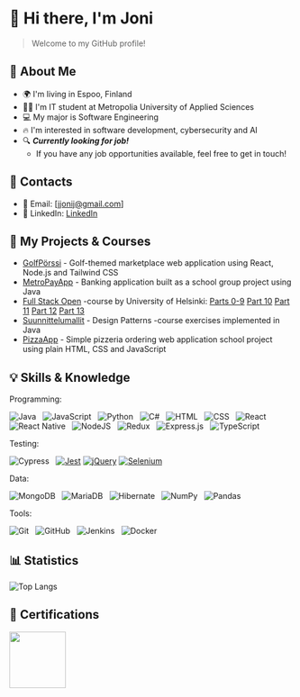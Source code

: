 # 👋 Hi there, I'm Joni

> Welcome to my GitHub profile!

## 👨 About Me
- 🌍 I'm living in Espoo, Finland
- 👨‍💻 I'm IT student at Metropolia University of Applied Sciences
- 💻 My major is Software Engineering
- 🔥 I'm interested in software development, cybersecurity and AI
- 🔍 ***Currently looking for job!***
    - If you have any job opportunities available, feel free to get in touch!
<!-- - ✨ My portfolio: [coming soon..] -->

## 💬 Contacts
- 📧 Email: [jjonij@gmail.com]  
- 🔗 LinkedIn: [LinkedIn](https://www.linkedin.com/in/jonijaas)

## 📂 My Projects & Courses

- [GolfPörssi](https://github.com/jonijaas/Golfporssi) - Golf-themed marketplace web application using React, Node.js and Tailwind CSS
- [MetroPayApp](https://github.com/jonijaas/MetroPayApp) - Banking application built as a school group project using Java
- [Full Stack Open](https://fullstackopen.com/en/) -course by University of Helsinki: [Parts 0-9](https://github.com/jonijaas/FS_palautusrepositorio) [Part 10](https://github.com/jonijaas/FS_osa10) [Part 11](https://github.com/jonijaas/CICD-Blogapp) [Part 12](https://github.com/jonijaas/part12-containers-applications) [Part 13](https://github.com/jonijaas/FS_part13)
- [Suunnittelumallit](https://github.com/jonijaas/Suunnittelumallit) - Design Patterns -course exercises implemented in Java
- [PizzaApp](https://github.com/jonijaas/PizzaApp) - Simple pizzeria ordering web application school project using plain HTML, CSS and JavaScript

## 💡 Skills & Knowledge

Programming:

![Java](https://img.shields.io/badge/Java-%23ED8B00.svg?logo=openjdk&logoColor=white)&nbsp;&nbsp;
![JavaScript](https://img.shields.io/badge/JavaScript-F7DF1E?logo=javascript&logoColor=000)&nbsp;&nbsp;
![Python](https://img.shields.io/badge/Python-3776AB?logo=python&logoColor=fff)&nbsp;&nbsp;
![C#](https://custom-icon-badges.demolab.com/badge/C%23-%23239120.svg?logo=cshrp&logoColor=white)&nbsp;&nbsp;
![HTML](https://img.shields.io/badge/HTML-%23E34F26.svg?logo=html5&logoColor=white)&nbsp;&nbsp;
![CSS](https://img.shields.io/badge/CSS-1572B6?logo=css3&logoColor=fff)&nbsp;&nbsp;
![React](https://img.shields.io/badge/React-%2320232a.svg?logo=react&logoColor=%2361DAFB)&nbsp;&nbsp;
![React Native](https://img.shields.io/badge/React_Native-%2320232a.svg?logo=react&logoColor=%2361DAFB)&nbsp;&nbsp;
![NodeJS](https://img.shields.io/badge/Node.js-6DA55F?logo=node.js&logoColor=white)&nbsp;&nbsp;
![Redux](https://img.shields.io/badge/Redux-764ABC?logo=redux&logoColor=fff)&nbsp;&nbsp;
![Express.js](https://img.shields.io/badge/Express.js-%23404d59.svg?logo=express&logoColor=%2361DAFB)&nbsp;&nbsp;
![TypeScript](https://img.shields.io/badge/TypeScript-3178C6?logo=typescript&logoColor=fff)&nbsp;&nbsp;

Testing:

![Cypress](https://img.shields.io/badge/Cypress-69D3A7?logo=cypress&logoColor=fff)&nbsp;&nbsp;
[![Jest](https://img.shields.io/badge/Jest-C21325?logo=jest&logoColor=fff)](#)
[![jQuery](https://img.shields.io/badge/jQuery-0769AD?logo=jquery&logoColor=fff)](#)
[![Selenium](https://img.shields.io/badge/Selenium-43B02A?logo=selenium&logoColor=fff)](#)

Data:

![MongoDB](https://img.shields.io/badge/MongoDB-%234ea94b.svg?logo=mongodb&logoColor=white)&nbsp;&nbsp;
![MariaDB](https://img.shields.io/badge/MariaDB-003545?logo=mariadb&logoColor=white)&nbsp;&nbsp;
![Hibernate](https://img.shields.io/badge/Hibernate-59666C?logo=hibernate&logoColor=fff)&nbsp;&nbsp;
![NumPy](https://img.shields.io/badge/NumPy-4DABCF?logo=numpy&logoColor=fff)&nbsp;&nbsp;
![Pandas](https://img.shields.io/badge/Pandas-150458?logo=pandas&logoColor=fff)&nbsp;&nbsp;

Tools:

![Git](https://img.shields.io/badge/Git-F05032?logo=git&logoColor=fff)&nbsp;&nbsp;
![GitHub](https://img.shields.io/badge/GitHub-%23121011.svg?logo=github&logoColor=white)&nbsp;&nbsp;
![Jenkins](https://img.shields.io/badge/Jenkins-D24939?logo=jenkins&logoColor=white)&nbsp;&nbsp;
![Docker](https://img.shields.io/badge/Docker-2496ED?logo=docker&logoColor=fff)&nbsp;&nbsp;

## 📊 Statistics
![Top Langs](https://github-readme-stats.vercel.app/api/top-langs/?username=jonijaas&hide=TeX&layout=compact&show_icons=true&theme=swift)

## 📄 Certifications
<img src="https://github.com/user-attachments/assets/afd2085b-4fb9-4b2f-b982-b5700cf89cee" width="100" height="100" />

<!--
**jonijaas/jonijaas** is a ✨ _special_ ✨ repository because its `README.md` (this file) appears on your GitHub profile.

Here are some ideas to get you started:

- 🔭 I’m currently working on ...
- 🌱 I’m currently learning ...
- 👯 I’m looking to collaborate on ...

- 🤔 I’m looking for help with ...
- 💬 Ask me about ...
- 📫 How to reach me: ...
- 😄 Pronouns: ...
- ⚡ Fun fact: ...
-->

